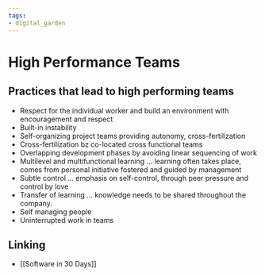 ```yaml
---
tags: 
- digital_garden
---
```

# High Performance Teams
## Practices that lead to high performing teams
+ Respect for the individual worker and build an environment with encouragement and respect
+ Built-in instability 
+ Self-organizing project teams providing autonomy, cross-fertilization
+ Cross-fertilization bz co-located cross functional teams
+ Overlapping development phases by avoiding linear sequencing of work
+ Multilevel and multifunctional learning ... learning often takes place, comes from personal initiative fostered and guided by management
+ Subtle control ... emphasis on self-control, through peer pressure and control by love
+ Transfer of learning ... knowledge needs to be shared throughout the company.
+ Self managing people
+ Uninterrupted work in teams



## Linking
+ [[Software in 30 Days]]